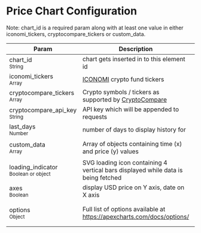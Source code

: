 # Price Chart Configuration

Note: chart_id is a required param along with at least one value in either iconomi_tickers, cryptocompare_tickers or custom_data.

| Param  | Description | Example |
| --- | --- | --- |
| chart_id <br><small>String</small> | chart gets inserted in to this element id | `"mychart"`
| iconomi_tickers <br><small>Array</small> | [ICONOMI](https://www.iconomi.com/crypto-strategies?ref=WJVwG) crypto fund tickers | `["BLX", "CAR", "MOON"]`
| cryptocompare_tickers <br><small>Array</small> | Crypto symbols /  tickers as supported by [CryptoCompare](https://www.cryptocompare.com/) | `["BTC", "ETH", "BNB"]`
| cryptocompare_api_key <br><small>String</small> | API key which will be appended to requests | `"hffrjkjwrggrwrwjg"`
| last_days <br><small>Number</small> | number of days to display history for | `30`
| custom_data <br><small>Array</small> | Array of objects containing time (x) and price (y) values | `[{ x: 1554840000, y: 0.14 }, { x: 1555012800, y: 0.13 }]`
| loading_indicator<br><small>Boolean or object</small> | SVG loading icon containing 4 vertical bars displayed while data is being fetched  | `true` <br><small>or<small><br> `{colors: ["red","green","#000000","#123456"]}`
| axes<br><small>Boolean</small> | display USD price on Y axis, date on X axis | `true`
| options <br><small>Object</small> | Full list of options available at https://apexcharts.com/docs/options/ | ```{colors: ["#88AA24","#EF1273"], tooltip: {enabled: false}}```
